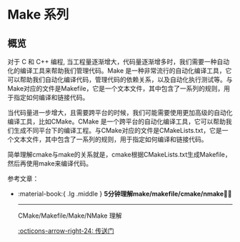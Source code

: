 # Make 系列

## 概览

对于 C 和 C++ 编程, 当工程量逐渐增大，代码量逐渐增多时，我们需要一种自动化的编译工具来帮助我们管理代码。Make 是一种非常流行的自动化编译工具，它可以帮助我们自动化编译代码，管理代码的依赖关系，以及自动化执行测试等。与Make对应的文件是Makefile，它是一个文本文件，其中包含了一系列的规则，用于指定如何编译和链接代码。

当代码量进一步增大，且需要跨平台的时候，我们可能需要使用更加高级的自动化编译工具，比如CMake。CMake 是一个跨平台的自动化编译工具，它可以帮助我们生成不同平台下的编译工程。与CMake对应的文件是CMakeLists.txt，它是一个文本文件，其中包含了一系列的规则，用于指定如何编译和链接代码。

简单理解cmake与make的关系就是，cmake根据CMakeLists.txt生成Makefile，然后再使用make来编译代码。

参考文章：

<div class="grid cards" markdown>

-   :material-book:{ .lg .middle } __5分钟理解make/makefile/cmake/nmake🎯✅__

    ---

    CMake/Makefile/Make/NMake 理解

    [:octicons-arrow-right-24: <a href="https://zhuanlan.zhihu.com/p/111110992" target="_blank"> 传送门 </a>](#)

</div>


